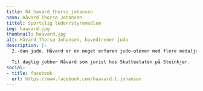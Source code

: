 ```yaml
---
title: 04_havard_thorso_johansen
navn: Håvard Thorsø Johansen
tittel: Sportslig leder/styremedlem
img: haavard.jpg
thumbnail: haavard.jpg
alt: Håvard Thorsø Johansen, hovedtrener judo
description: |-
  2.-dan judo. Håvard er en meget erfaren judo-utøver med flere medaljer fra NM.

  Til daglig jobber Håvard som jurist hos Skatteetaten på Steinkjer.
social:
- title: facebook
  url: https://www.facebook.com/haavard.t.johansen
---
```



